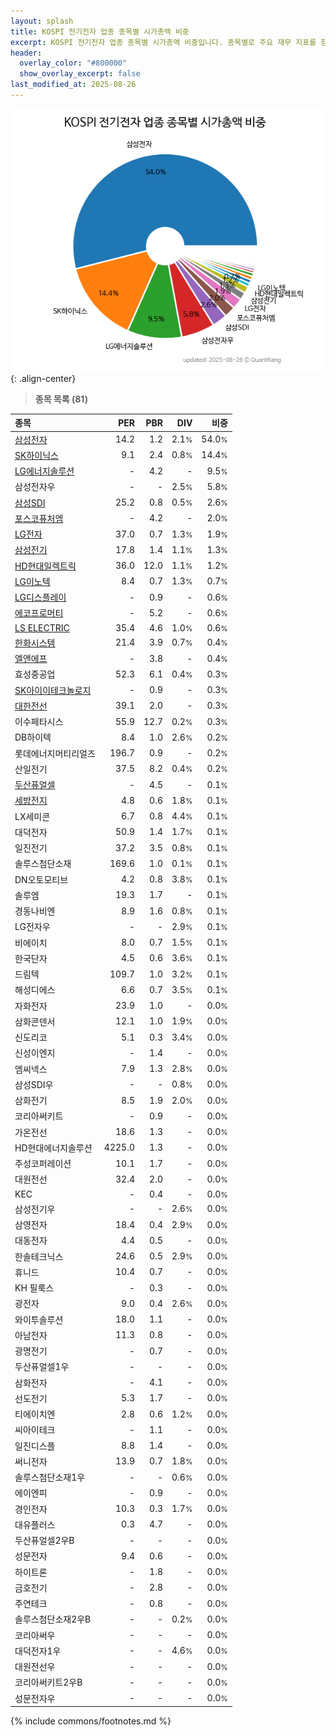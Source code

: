 ```yaml
---
layout: splash
title: KOSPI 전기전자 업종 종목별 시가총액 비중
excerpt: KOSPI 전기전자 업종 종목별 시가총액 비중입니다. 종목별로 주요 재무 지표를 함께 표시합니다.
header:
  overlay_color: "#800000"
  show_overlay_excerpt: false
last_modified_at: 2025-08-26
---
```



![KOSPI 전기전자 업종 종목별 시가총액 비중](/stats/sector/images/kospi_업종_전기전자_종목.png){: .align-center}


> **종목 목록 (81)**<a id="list"></a>

| **종목** | **PER** | **PBR** | **DIV** | **비중** |
| :------- | ------: | ------: | ------: | -------: |
| [삼성전자](/005930/) | 14.2 | 1.2 | 2.1<small>%</small> | 54.0<small>%</small> |
| [SK하이닉스](/000660/) | 9.1 | 2.4 | 0.8<small>%</small> | 14.4<small>%</small> |
| [LG에너지솔루션](/373220/) | - | 4.2 | - | 9.5<small>%</small> |
| 삼성전자우 | - | - | 2.5<small>%</small> | 5.8<small>%</small> |
| [삼성SDI](/006400/) | 25.2 | 0.8 | 0.5<small>%</small> | 2.6<small>%</small> |
| [포스코퓨처엠](/003670/) | - | 4.2 | - | 2.0<small>%</small> |
| [LG전자](/066570/) | 37.0 | 0.7 | 1.3<small>%</small> | 1.9<small>%</small> |
| [삼성전기](/009150/) | 17.8 | 1.4 | 1.1<small>%</small> | 1.3<small>%</small> |
| [HD현대일렉트릭](/267260/) | 36.0 | 12.0 | 1.1<small>%</small> | 1.2<small>%</small> |
| [LG이노텍](/011070/) | 8.4 | 0.7 | 1.3<small>%</small> | 0.7<small>%</small> |
| [LG디스플레이](/034220/) | - | 0.9 | - | 0.6<small>%</small> |
| [에코프로머티](/450080/) | - | 5.2 | - | 0.6<small>%</small> |
| [LS ELECTRIC](/010120/) | 35.4 | 4.6 | 1.0<small>%</small> | 0.6<small>%</small> |
| [한화시스템](/272210/) | 21.4 | 3.9 | 0.7<small>%</small> | 0.4<small>%</small> |
| [엘앤에프](/066970/) | - | 3.8 | - | 0.4<small>%</small> |
| 효성중공업 | 52.3 | 6.1 | 0.4<small>%</small> | 0.3<small>%</small> |
| [SK아이이테크놀로지](/361610/) | - | 0.9 | - | 0.3<small>%</small> |
| [대한전선](/001440/) | 39.1 | 2.0 | - | 0.3<small>%</small> |
| 이수페타시스 | 55.9 | 12.7 | 0.2<small>%</small> | 0.3<small>%</small> |
| DB하이텍 | 8.4 | 1.0 | 2.6<small>%</small> | 0.2<small>%</small> |
| 롯데에너지머티리얼즈 | 196.7 | 0.9 | - | 0.2<small>%</small> |
| 산일전기 | 37.5 | 8.2 | 0.4<small>%</small> | 0.2<small>%</small> |
| [두산퓨얼셀](/336260/) | - | 4.5 | - | 0.1<small>%</small> |
| [세방전지](/004490/) | 4.8 | 0.6 | 1.8<small>%</small> | 0.1<small>%</small> |
| LX세미콘 | 6.7 | 0.8 | 4.4<small>%</small> | 0.1<small>%</small> |
| 대덕전자 | 50.9 | 1.4 | 1.7<small>%</small> | 0.1<small>%</small> |
| 일진전기 | 37.2 | 3.5 | 0.8<small>%</small> | 0.1<small>%</small> |
| 솔루스첨단소재 | 169.6 | 1.0 | 0.1<small>%</small> | 0.1<small>%</small> |
| DN오토모티브 | 4.2 | 0.8 | 3.8<small>%</small> | 0.1<small>%</small> |
| 솔루엠 | 19.3 | 1.7 | - | 0.1<small>%</small> |
| 경동나비엔 | 8.9 | 1.6 | 0.8<small>%</small> | 0.1<small>%</small> |
| LG전자우 | - | - | 2.9<small>%</small> | 0.1<small>%</small> |
| 비에이치 | 8.0 | 0.7 | 1.5<small>%</small> | 0.1<small>%</small> |
| 한국단자 | 4.5 | 0.6 | 3.6<small>%</small> | 0.1<small>%</small> |
| 드림텍 | 109.7 | 1.0 | 3.2<small>%</small> | 0.1<small>%</small> |
| 해성디에스 | 6.6 | 0.7 | 3.5<small>%</small> | 0.1<small>%</small> |
| 자화전자 | 23.9 | 1.0 | - | 0.0<small>%</small> |
| 삼화콘덴서 | 12.1 | 1.0 | 1.9<small>%</small> | 0.0<small>%</small> |
| 신도리코 | 5.1 | 0.3 | 3.4<small>%</small> | 0.0<small>%</small> |
| 신성이엔지 | - | 1.4 | - | 0.0<small>%</small> |
| 엠씨넥스 | 7.9 | 1.3 | 2.8<small>%</small> | 0.0<small>%</small> |
| 삼성SDI우 | - | - | 0.8<small>%</small> | 0.0<small>%</small> |
| 삼화전기 | 8.5 | 1.9 | 2.0<small>%</small> | 0.0<small>%</small> |
| 코리아써키트 | - | 0.9 | - | 0.0<small>%</small> |
| 가온전선 | 18.6 | 1.3 | - | 0.0<small>%</small> |
| HD현대에너지솔루션 | 4225.0 | 1.3 | - | 0.0<small>%</small> |
| 주성코퍼레이션 | 10.1 | 1.7 | - | 0.0<small>%</small> |
| 대원전선 | 32.4 | 2.0 | - | 0.0<small>%</small> |
| KEC | - | 0.4 | - | 0.0<small>%</small> |
| 삼성전기우 | - | - | 2.6<small>%</small> | 0.0<small>%</small> |
| 삼영전자 | 18.4 | 0.4 | 2.9<small>%</small> | 0.0<small>%</small> |
| 대동전자 | 4.4 | 0.5 | - | 0.0<small>%</small> |
| 한솔테크닉스 | 24.6 | 0.5 | 2.9<small>%</small> | 0.0<small>%</small> |
| 휴니드 | 10.4 | 0.7 | - | 0.0<small>%</small> |
| KH 필룩스 | - | 0.3 | - | 0.0<small>%</small> |
| 광전자 | 9.0 | 0.4 | 2.6<small>%</small> | 0.0<small>%</small> |
| 와이투솔루션 | 18.0 | 1.1 | - | 0.0<small>%</small> |
| 아남전자 | 11.3 | 0.8 | - | 0.0<small>%</small> |
| 광명전기 | - | 0.7 | - | 0.0<small>%</small> |
| 두산퓨얼셀1우 | - | - | - | 0.0<small>%</small> |
| 삼화전자 | - | 4.1 | - | 0.0<small>%</small> |
| 선도전기 | 5.3 | 1.7 | - | 0.0<small>%</small> |
| 티에이치엔 | 2.8 | 0.6 | 1.2<small>%</small> | 0.0<small>%</small> |
| 씨아이테크 | - | 1.1 | - | 0.0<small>%</small> |
| 일진디스플 | 8.8 | 1.4 | - | 0.0<small>%</small> |
| 써니전자 | 13.9 | 0.7 | 1.8<small>%</small> | 0.0<small>%</small> |
| 솔루스첨단소재1우 | - | - | 0.6<small>%</small> | 0.0<small>%</small> |
| 에이엔피 | - | 0.9 | - | 0.0<small>%</small> |
| 경인전자 | 10.3 | 0.3 | 1.7<small>%</small> | 0.0<small>%</small> |
| 대유플러스 | 0.3 | 4.7 | - | 0.0<small>%</small> |
| 두산퓨얼셀2우B | - | - | - | 0.0<small>%</small> |
| 성문전자 | 9.4 | 0.6 | - | 0.0<small>%</small> |
| 하이트론 | - | 1.8 | - | 0.0<small>%</small> |
| 금호전기 | - | 2.8 | - | 0.0<small>%</small> |
| 주연테크 | - | 0.8 | - | 0.0<small>%</small> |
| 솔루스첨단소재2우B | - | - | 0.2<small>%</small> | 0.0<small>%</small> |
| 코리아써우 | - | - | - | 0.0<small>%</small> |
| 대덕전자1우 | - | - | 4.6<small>%</small> | 0.0<small>%</small> |
| 대원전선우 | - | - | - | 0.0<small>%</small> |
| 코리아써키트2우B | - | - | - | 0.0<small>%</small> |
| 성문전자우 | - | - | - | 0.0<small>%</small> |

{% include commons/footnotes.md %}